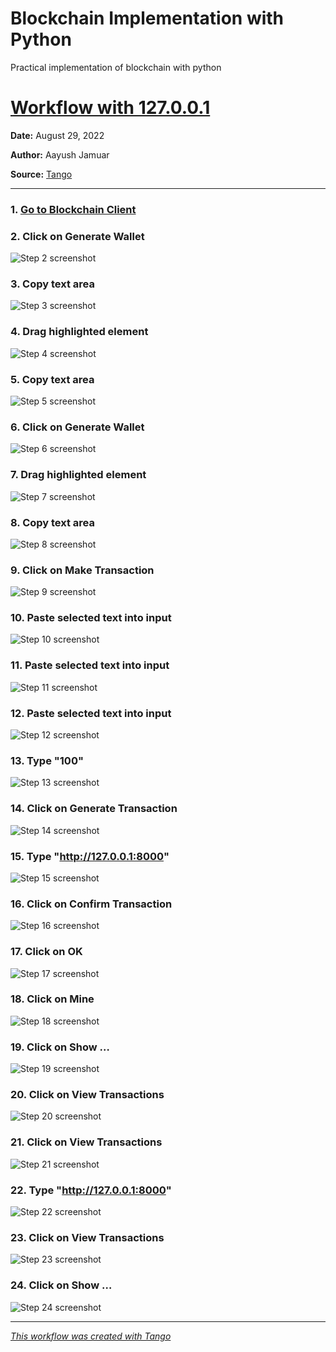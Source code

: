 # Blockchain Implementation with Python
Practical implementation of blockchain with python


# [Workflow with 127.0.0.1](https://app.tango.us/app/workflow/86f75a52-af8e-41bd-8618-5fc9cbce5cf0?utm_source=markdown&utm_medium=markdown&utm_campaign=workflow%20export%20links)



__Date:__ August 29, 2022

__Author:__ Aayush Jamuar

__Source:__ [Tango](https://app.tango.us/app/workflow/86f75a52-af8e-41bd-8618-5fc9cbce5cf0?utm_source=markdown&utm_medium=markdown&utm_campaign=workflow%20export%20links)

***

### 1. [Go to Blockchain Client](http://127.0.0.1:8001/)


### 2. Click on Generate Wallet
![Step 2 screenshot](https://images.tango.us/public/screenshot_0d47997c-1f7d-4d32-a337-917e8347c6f6.png?crop=focalpoint&fit=crop&fp-x=0.5000&fp-y=0.5000&fp-z=1.0000&w=1200&mark-w=0.2&mark-pad=0&mark64=aHR0cHM6Ly9pbWFnZXMudGFuZ28udXMvc3RhdGljL21hZGUtd2l0aC10YW5nby13YXRlcm1hcmsucG5n&ar=1920%3A932)


### 3. Copy text area
![Step 3 screenshot](https://images.tango.us/public/screenshot_43a6f3bd-1025-4eb9-aa11-6075a88c5e3a.png?crop=focalpoint&fit=crop&fp-x=0.5620&fp-y=0.4217&fp-z=1.3559&w=1200&mark-w=0.2&mark-pad=0&mark64=aHR0cHM6Ly9pbWFnZXMudGFuZ28udXMvc3RhdGljL21hZGUtd2l0aC10YW5nby13YXRlcm1hcmsucG5n&ar=1920%3A932)


### 4. Drag highlighted element
![Step 4 screenshot](https://images.tango.us/public/screenshot_c0342df5-0cca-45c8-9931-de0aa53aedc7.png?crop=focalpoint&fit=crop&fp-x=0.5000&fp-y=0.5000&fp-z=1.0000&w=1200&mark-w=0.2&mark-pad=0&mark64=aHR0cHM6Ly9pbWFnZXMudGFuZ28udXMvc3RhdGljL21hZGUtd2l0aC10YW5nby13YXRlcm1hcmsucG5n&ar=1920%3A932)


### 5. Copy text area
![Step 5 screenshot](https://images.tango.us/public/screenshot_0d682986-360b-4034-a85d-84b445db9a3c.png?crop=focalpoint&fit=crop&fp-x=0.5620&fp-y=0.6330&fp-z=1.3559&w=1200&mark-w=0.2&mark-pad=0&mark64=aHR0cHM6Ly9pbWFnZXMudGFuZ28udXMvc3RhdGljL21hZGUtd2l0aC10YW5nby13YXRlcm1hcmsucG5n&ar=1920%3A932)


### 6. Click on Generate Wallet
![Step 6 screenshot](https://images.tango.us/public/screenshot_90fcd14a-f7cc-4c5e-af99-1bbc431cb432.png?crop=focalpoint&fit=crop&fp-x=0.5003&fp-y=0.2403&fp-z=2.4151&w=1200&mark-w=0.2&mark-pad=0&mark64=aHR0cHM6Ly9pbWFnZXMudGFuZ28udXMvc3RhdGljL21hZGUtd2l0aC10YW5nby13YXRlcm1hcmsucG5n&ar=1920%3A932)


### 7. Drag highlighted element
![Step 7 screenshot](https://images.tango.us/public/screenshot_6b11d192-dea2-4722-ac6b-ae803d73013c.png?crop=focalpoint&fit=crop&fp-x=0.5620&fp-y=0.4217&fp-z=1.3380&w=1200&mark-w=0.2&mark-pad=0&mark64=aHR0cHM6Ly9pbWFnZXMudGFuZ28udXMvc3RhdGljL21hZGUtd2l0aC10YW5nby13YXRlcm1hcmsucG5n&ar=1920%3A932)


### 8. Copy text area
![Step 8 screenshot](https://images.tango.us/public/screenshot_b68bc4a5-adb5-400d-9611-5e12dfad9d89.png?crop=focalpoint&fit=crop&fp-x=0.5620&fp-y=0.4217&fp-z=1.3559&w=1200&mark-w=0.2&mark-pad=0&mark64=aHR0cHM6Ly9pbWFnZXMudGFuZ28udXMvc3RhdGljL21hZGUtd2l0aC10YW5nby13YXRlcm1hcmsucG5n&ar=1920%3A932)


### 9. Click on Make Transaction
![Step 9 screenshot](https://images.tango.us/public/screenshot_37b189e6-a370-49ab-b45f-eea29f7b90a2.png?crop=focalpoint&fit=crop&fp-x=0.6915&fp-y=0.1141&fp-z=3.0000&w=1200&mark-w=0.2&mark-pad=0&mark64=aHR0cHM6Ly9pbWFnZXMudGFuZ28udXMvc3RhdGljL21hZGUtd2l0aC10YW5nby13YXRlcm1hcmsucG5n&ar=1920%3A932)


### 10. Paste selected text into input
![Step 10 screenshot](https://images.tango.us/public/screenshot_0897bd01-896d-46c0-ab8a-c879361b0297.png?crop=focalpoint&fit=crop&fp-x=0.5615&fp-y=0.2886&fp-z=1.3607&w=1200&mark-w=0.2&mark-pad=0&mark64=aHR0cHM6Ly9pbWFnZXMudGFuZ28udXMvc3RhdGljL21hZGUtd2l0aC10YW5nby13YXRlcm1hcmsucG5n&ar=1920%3A932)


### 11. Paste selected text into input
![Step 11 screenshot](https://images.tango.us/public/screenshot_0c0f30b5-9d2e-444c-8e1d-4b799ab76578.png?crop=focalpoint&fit=crop&fp-x=0.5615&fp-y=0.3712&fp-z=1.3607&w=1200&mark-w=0.2&mark-pad=0&mark64=aHR0cHM6Ly9pbWFnZXMudGFuZ28udXMvc3RhdGljL21hZGUtd2l0aC10YW5nby13YXRlcm1hcmsucG5n&ar=1920%3A932)


### 12. Paste selected text into input
![Step 12 screenshot](https://images.tango.us/public/screenshot_42cae5b5-7eff-4bf1-af58-a334647970e0.png?crop=focalpoint&fit=crop&fp-x=0.5615&fp-y=0.4549&fp-z=1.3607&w=1200&mark-w=0.2&mark-pad=0&mark64=aHR0cHM6Ly9pbWFnZXMudGFuZ28udXMvc3RhdGljL21hZGUtd2l0aC10YW5nby13YXRlcm1hcmsucG5n&ar=1920%3A932)


### 13. Type "100"
![Step 13 screenshot](https://images.tango.us/public/screenshot_70dffe96-fbc9-4e9c-9ebf-4db9ce319ef5.png?crop=focalpoint&fit=crop&fp-x=0.5615&fp-y=0.5376&fp-z=1.3607&w=1200&mark-w=0.2&mark-pad=0&mark64=aHR0cHM6Ly9pbWFnZXMudGFuZ28udXMvc3RhdGljL21hZGUtd2l0aC10YW5nby13YXRlcm1hcmsucG5n&ar=1920%3A932)


### 14. Click on Generate Transaction
![Step 14 screenshot](https://images.tango.us/public/screenshot_c5d73ac1-9883-4030-9e85-280de787858a.png?crop=focalpoint&fit=crop&fp-x=0.5000&fp-y=0.6277&fp-z=2.2588&w=1200&mark-w=0.2&mark-pad=0&mark64=aHR0cHM6Ly9pbWFnZXMudGFuZ28udXMvc3RhdGljL21hZGUtd2l0aC10YW5nby13YXRlcm1hcmsucG5n&ar=1920%3A932)


### 15. Type "http://127.0.0.1:8000"
![Step 15 screenshot](https://images.tango.us/public/screenshot_23103b80-f1de-4047-b0e8-3ed6b983ad8f.png?crop=focalpoint&fit=crop&fp-x=0.5003&fp-y=0.6459&fp-z=1.6566&w=1200&mark-w=0.2&mark-pad=0&mark64=aHR0cHM6Ly9pbWFnZXMudGFuZ28udXMvc3RhdGljL21hZGUtd2l0aC10YW5nby13YXRlcm1hcmsucG5n&ar=1920%3A932)


### 16. Click on Confirm Transaction
![Step 16 screenshot](https://images.tango.us/public/screenshot_edad1197-c9d5-499d-98ac-928bc1db5d66.png?crop=focalpoint&fit=crop&fp-x=0.5974&fp-y=0.7403&fp-z=2.4490&w=1200&mark-w=0.2&mark-pad=0&mark64=aHR0cHM6Ly9pbWFnZXMudGFuZ28udXMvc3RhdGljL21hZGUtd2l0aC10YW5nby13YXRlcm1hcmsucG5n&ar=1920%3A932)


### 17. Click on OK
![Step 17 screenshot](https://images.tango.us/public/screenshot_4da7bfd4-faa9-4cf9-874c-e19c9ec4e858.png?crop=focalpoint&fit=crop&fp-x=0.6362&fp-y=0.3981&fp-z=2.8449&w=1200&mark-w=0.2&mark-pad=0&mark64=aHR0cHM6Ly9pbWFnZXMudGFuZ28udXMvc3RhdGljL21hZGUtd2l0aC10YW5nby13YXRlcm1hcmsucG5n&ar=1920%3A932)


### 18. Click on Mine
![Step 18 screenshot](https://images.tango.us/public/screenshot_72e45a59-6918-430d-87ea-917369a5711f.png?crop=focalpoint&fit=crop&fp-x=0.5000&fp-y=0.4592&fp-z=2.7444&w=1200&mark-w=0.2&mark-pad=0&mark64=aHR0cHM6Ly9pbWFnZXMudGFuZ28udXMvc3RhdGljL21hZGUtd2l0aC10YW5nby13YXRlcm1hcmsucG5n&ar=1920%3A932)


### 19. Click on Show …
![Step 19 screenshot](https://images.tango.us/public/screenshot_bf69fbb3-dc78-465b-85cf-1d80114d6e67.png?crop=focalpoint&fit=crop&fp-x=0.5003&fp-y=0.8004&fp-z=1.1483&w=1200&mark-w=0.2&mark-pad=0&mark64=aHR0cHM6Ly9pbWFnZXMudGFuZ28udXMvc3RhdGljL21hZGUtd2l0aC10YW5nby13YXRlcm1hcmsucG5n&ar=1920%3A932)


### 20. Click on View Transactions
![Step 20 screenshot](https://images.tango.us/public/screenshot_5426983c-3c4e-487c-80ac-9e5b5e4c4824.png?crop=focalpoint&fit=crop&fp-x=0.8156&fp-y=0.0376&fp-z=2.8277&w=1200&mark-w=0.2&mark-pad=0&mark64=aHR0cHM6Ly9pbWFnZXMudGFuZ28udXMvc3RhdGljL21hZGUtd2l0aC10YW5nby13YXRlcm1hcmsucG5n&ar=1920%3A932)


### 21. Click on View Transactions
![Step 21 screenshot](https://images.tango.us/public/screenshot_1bf93014-51f9-4562-8cfa-7e5c36cefb34.png?crop=focalpoint&fit=crop&fp-x=0.4997&fp-y=0.3455&fp-z=2.3616&w=1200&mark-w=0.2&mark-pad=0&mark64=aHR0cHM6Ly9pbWFnZXMudGFuZ28udXMvc3RhdGljL21hZGUtd2l0aC10YW5nby13YXRlcm1hcmsucG5n&ar=1920%3A932)


### 22. Type "http://127.0.0.1:8000"
![Step 22 screenshot](https://images.tango.us/public/screenshot_51871170-e317-48d6-af19-bd8649fe67e0.png?crop=focalpoint&fit=crop&fp-x=0.5615&fp-y=0.2564&fp-z=1.3607&w=1200&mark-w=0.2&mark-pad=0&mark64=aHR0cHM6Ly9pbWFnZXMudGFuZ28udXMvc3RhdGljL21hZGUtd2l0aC10YW5nby13YXRlcm1hcmsucG5n&ar=1920%3A932)


### 23. Click on View Transactions
![Step 23 screenshot](https://images.tango.us/public/screenshot_9bf0d8b4-0695-44e0-a750-641f3cc42842.png?crop=focalpoint&fit=crop&fp-x=0.4997&fp-y=0.3455&fp-z=2.3616&w=1200&mark-w=0.2&mark-pad=0&mark64=aHR0cHM6Ly9pbWFnZXMudGFuZ28udXMvc3RhdGljL21hZGUtd2l0aC10YW5nby13YXRlcm1hcmsucG5n&ar=1920%3A932)


### 24. Click on Show …
![Step 24 screenshot](https://images.tango.us/public/screenshot_cd3130ee-5ad7-4978-bb0f-9ba24ccabffa.png?crop=focalpoint&fit=crop&fp-x=0.5000&fp-y=0.5944&fp-z=1.1608&w=1200&mark-w=0.2&mark-pad=0&mark64=aHR0cHM6Ly9pbWFnZXMudGFuZ28udXMvc3RhdGljL21hZGUtd2l0aC10YW5nby13YXRlcm1hcmsucG5n&ar=1920%3A932)


***
_[This workflow was created with Tango](https://app.tango.us/app/workflow/86f75a52-af8e-41bd-8618-5fc9cbce5cf0?utm_source=markdown&utm_medium=markdown&utm_campaign=workflow%20export%20links)_